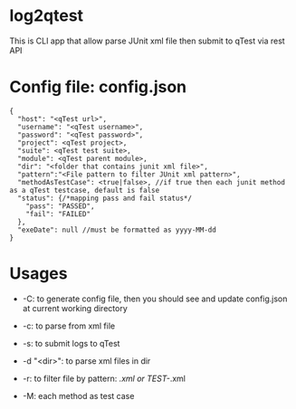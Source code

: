 # log2qtest

This is CLI app that allow parse JUnit xml file then submit to qTest via rest API

# Config file: config.json
```
{
  "host": "<qTest url>",
  "username": "<qTest username>",
  "password": "<qTest password>",
  "project": <qTest project>,
  "suite": <qTest test suite>,
  "module": <qTest parent module>,
  "dir": "<folder that contains junit xml file>",
  "pattern":"<File pattern to filter JUnit xml pattern>",
  "methodAsTestCase": <true|false>, //if true then each junit method as a qTest testcase, default is false
  "status": {/*mapping pass and fail status*/
    "pass": "PASSED",
    "fail": "FAILED"
  },
  "exeDate": null //must be formatted as yyyy-MM-dd
}
```
# Usages
- -C: to generate config file, then you should see and update config.json at current working directory
- -c: to parse from xml file
- -s: to submit logs to qTest

- -d "\<dir\>": to parse xml files in dir
- -r: to filter file by pattern: *.xml or TEST-*.xml 
- -M: each method as test case